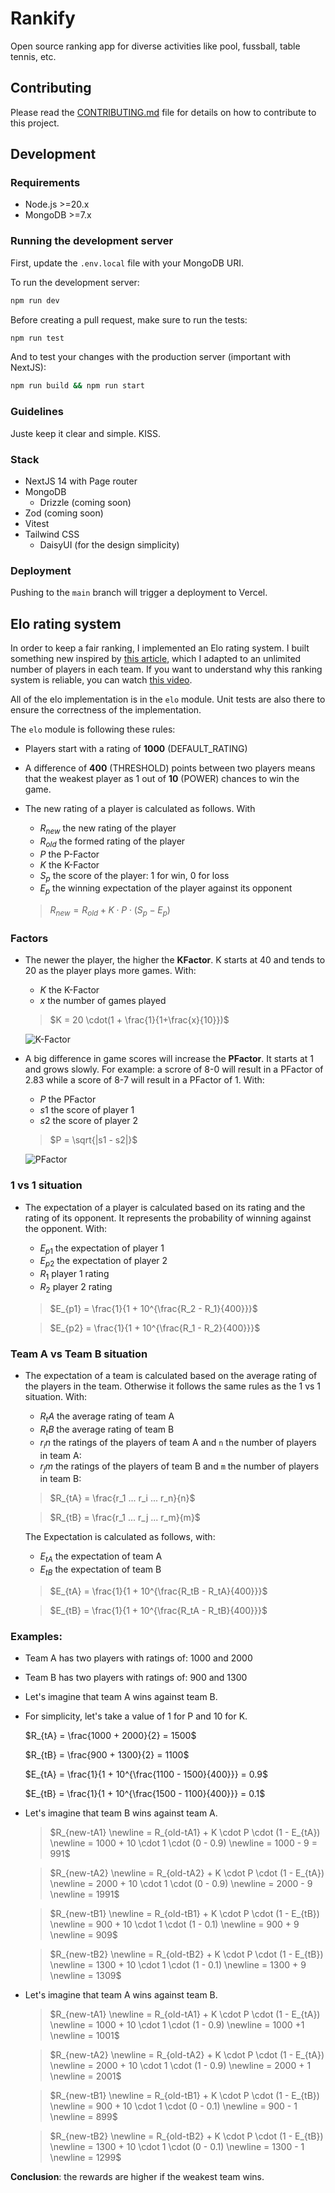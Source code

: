 # Rankify

Open source ranking app for diverse activities like pool, fussball, table tennis, etc.

## Contributing

Please read the [CONTRIBUTING.md](.github/CONTRIBUTING.md) file for details on how to contribute to this project.

## Development

### Requirements

- Node.js >=20.x
- MongoDB >=7.x

### Running the development server

First, update the `.env.local` file with your MongoDB URI.

To run the development server:

```bash
npm run dev
```

Before creating a pull request, make sure to run the tests:

```bash
npm run test
```

And to test your changes with the production server (important with NextJS):

```bash
npm run build && npm run start
```

### Guidelines

Juste keep it clear and simple. KISS.

### Stack
- NextJS 14 with Page router
- MongoDB
  - Drizzle (coming soon)
- Zod (coming soon)
- Vitest
- Tailwind CSS
  - DaisyUI (for the design simplicity)

### Deployment

Pushing to the `main` branch will trigger a deployment to Vercel.

## Elo rating system

In order to keep a fair ranking, I implemented an Elo rating system.
I built something new inspired by [this article](https://towardsdatascience.com/developing-an-elo-based-data-driven-ranking-system-for-2v2-multiplayer-games-7689f7d42a53), which I adapted to an unlimited number of players in each team. If you want to understand why this ranking system is reliable, you can watch [this video](https://www.youtube.com/watch?v=9oRDksmH0zM).

All of the elo implementation is in the `elo` module. Unit tests are also there to ensure the correctness of the implementation.

The `elo` module is following these rules:

- Players start with a rating of **1000** (DEFAULT_RATING)

- A difference of **400** (THRESHOLD) points between two players means that the weakest player as 1 out of **10** (POWER) chances to win the game.

- The new rating of a player is calculated as follows. With

  - $R_{new}$ the new rating of the player
  - $R_{old}$ the formed rating of the player
  - $P$ the P-Factor
  - $K$ the K-Factor
  - $S_{p}$ the score of the player: 1 for win, 0 for loss
  - $E_p$ the winning expectation of the player against its opponent

  > $R_{new} = R_{old} + K \cdot P \cdot (S_{p} - E_{p})$


### Factors
- The newer the player, the higher the **KFactor**. K starts at 40 and tends to 20 as the player plays more games. With:
  - $K$ the K-Factor
  - $x$ the number of games played

  > $K = 20 \cdot(1 + \frac{1}{1+\frac{x}{10}})$

  ![K-Factor](assets/k-factor.png)

- A big difference in game scores will increase the **PFactor**. It starts at 1 and grows slowly. For example: a scrore of 8-0 will result in a PFactor of 2.83 while a score of 8-7 will result in a PFactor of 1. With:
  - $P$ the PFactor
  - $s1$ the score of player 1 
  - $s2$ the score of player 2
  
  > $P = \sqrt{|s1 - s2|}$

  ![PFactor](assets/p-factor.png)

### 1 vs 1 situation
- The expectation of a player is calculated based on its rating and the rating of its opponent. It represents the probability of winning against the opponent.
 With:
    - $E_{p1}$ the expectation of player 1
    - $E_{p2}$ the expectation of player 2
    - $R_1$ player 1 rating
    - $R_2$ player 2 rating

    > $E_{p1} = \frac{1}{1 + 10^{\frac{R_2 - R_1}{400}}}$

    > $E_{p2} = \frac{1}{1 + 10^{\frac{R_1 - R_2}{400}}}$

### Team A vs Team B situation 
- The expectation of a team is calculated based on the average rating of the players in the team. Otherwise it follows the same rules as the 1 vs 1 situation.
  With:
    - $R_tA$ the average rating of team A
    - $R_tB$ the average rating of team B
    - $r_in$ the ratings of the players of team A and `n` the number of players in team A:
    - $r_jm$ the ratings of the players of team B and `m` the number of players in team B:

    > $R_{tA} = \frac{r_1 ... r_i ... r_n}{n}$
  
    > $R_{tB} = \frac{r_1 ... r_j ... r_m}{m}$

  The Expectation is calculated as follows, with:

    - $E_{tA}$ the expectation of team A
    - $E_{tB}$ the expectation of team B

    > $E_{tA} = \frac{1}{1 + 10^{\frac{R_tB - R_tA}{400}}}$

    > $E_{tB} = \frac{1}{1 + 10^{\frac{R_tA - R_tB}{400}}}$

### Examples:
- Team A has two players with ratings of: 1000 and 2000
- Team B has two players with ratings of: 900 and 1300

- Let's imagine that team A wins against team B.

- For simplicity, let's take a value of 1 for P and 10 for K.

  $R_{tA} = \frac{1000 + 2000}{2} = 1500$

  $R_{tB} = \frac{900 + 1300}{2} = 1100$

  $E_{tA} = \frac{1}{1 + 10^{\frac{1100 - 1500}{400}}} = 0.9$

  $E_{tB} = \frac{1}{1 + 10^{\frac{1500 - 1100}{400}}} = 0.1$


- Let's imagine that team B wins against team A.

  > $R_{new-tA1} \newline = R_{old-tA1} + K \cdot P \cdot (1 - E_{tA}) \newline = 1000 + 10 \cdot 1 \cdot (0 - 0.9) \newline = 1000 - 9 = 991$

  > $R_{new-tA2} \newline = R_{old-tA2} + K \cdot P \cdot (1 - E_{tA}) \newline = 2000 + 10 \cdot 1 \cdot (0 - 0.9) \newline = 2000 - 9 \newline = 1991$

  > $R_{new-tB1} \newline = R_{old-tB1} + K \cdot P \cdot (1 - E_{tB}) \newline = 900 + 10 \cdot 1 \cdot (1 - 0.1) \newline = 900 + 9 \newline = 909$

  > $R_{new-tB2} \newline = R_{old-tB2} + K \cdot P \cdot (1 - E_{tB}) \newline = 1300 + 10 \cdot 1 \cdot (1 - 0.1) \newline = 1300 + 9 \newline = 1309$

- Let's imagine that team A wins against team B.

  > $R_{new-tA1} \newline = R_{old-tA1} + K \cdot P \cdot (1 - E_{tA}) \newline = 1000 + 10 \cdot 1 \cdot (1 - 0.9) \newline = 1000 +1 \newline = 1001$

  > $R_{new-tA2} \newline = R_{old-tA2} + K \cdot P \cdot (1 - E_{tA}) \newline = 2000 + 10 \cdot 1 \cdot (1 - 0.9) \newline = 2000 + 1 \newline = 2001$

  > $R_{new-tB1} \newline = R_{old-tB1} + K \cdot P \cdot (1 - E_{tB}) \newline = 900 + 10 \cdot 1 \cdot (0 - 0.1) \newline = 900 - 1 \newline = 899$

  > $R_{new-tB2} \newline = R_{old-tB2} + K \cdot P \cdot (1 - E_{tB}) \newline = 1300 + 10 \cdot 1 \cdot (0 - 0.1) \newline = 1300 - 1 \newline = 1299$

**Conclusion**: the rewards are higher if the weakest team wins.  
